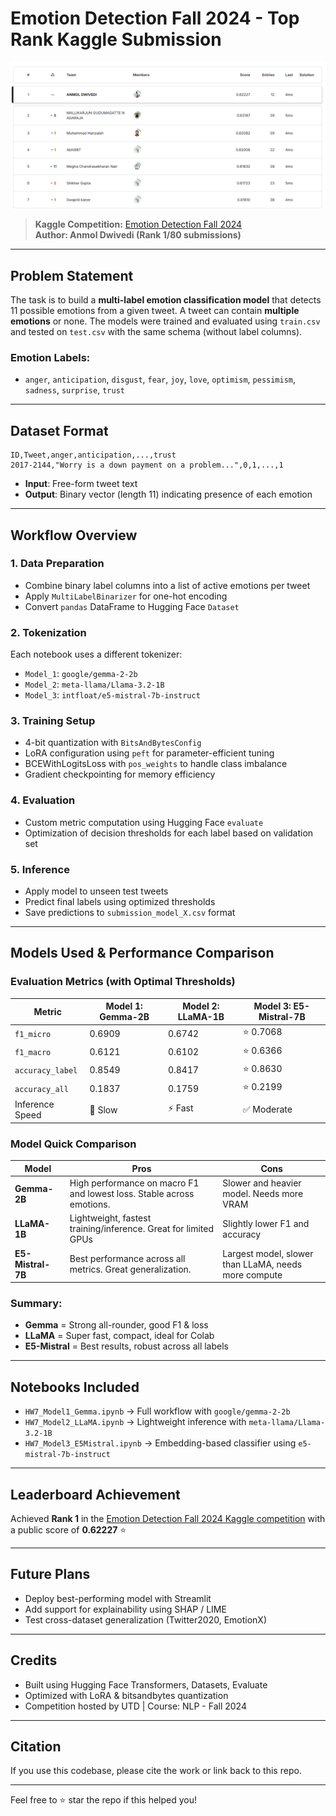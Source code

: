 
# Emotion Detection Fall 2024 - Top Rank Kaggle Submission 

![Leaderboard Screenshot](https://github.com/anmol-dwivedi/LLMEmotionPrediction/blob/main/Kaggle%20Leaderboard.PNG)

> **Kaggle Competition:** [Emotion Detection Fall 2024](https://www.kaggle.com/competitions/emotion-detection-fall-2024/overview)  
> **Author: Anmol Dwivedi (Rank 1/80 submissions)**

---

##  Problem Statement
The task is to build a **multi-label emotion classification model** that detects 11 possible emotions from a given tweet. A tweet can contain **multiple emotions** or none. The models were trained and evaluated using `train.csv` and tested on `test.csv` with the same schema (without label columns).

### Emotion Labels:
- `anger`, `anticipation`, `disgust`, `fear`, `joy`, `love`, `optimism`, `pessimism`, `sadness`, `surprise`, `trust`

---

##  Dataset Format
```csv
ID,Tweet,anger,anticipation,...,trust
2017-2144,"Worry is a down payment on a problem...",0,1,...,1
```
- **Input**: Free-form tweet text
- **Output**: Binary vector (length 11) indicating presence of each emotion

---

##  Workflow Overview

### 1. Data Preparation
- Combine binary label columns into a list of active emotions per tweet
- Apply `MultiLabelBinarizer` for one-hot encoding
- Convert `pandas` DataFrame to Hugging Face `Dataset`

### 2. Tokenization
Each notebook uses a different tokenizer:
- `Model_1`: `google/gemma-2-2b`
- `Model_2`: `meta-llama/Llama-3.2-1B`
- `Model_3`: `intfloat/e5-mistral-7b-instruct`

### 3. Training Setup
- 4-bit quantization with `BitsAndBytesConfig`
- LoRA configuration using `peft` for parameter-efficient tuning
- BCEWithLogitsLoss with `pos_weights` to handle class imbalance
- Gradient checkpointing for memory efficiency

### 4. Evaluation
- Custom metric computation using Hugging Face `evaluate`
- Optimization of decision thresholds for each label based on validation set

### 5. Inference
- Apply model to unseen test tweets
- Predict final labels using optimized thresholds
- Save predictions to `submission_model_X.csv` format

---

##  Models Used & Performance Comparison

###  Evaluation Metrics (with Optimal Thresholds)
| Metric               | Model 1: Gemma-2B | Model 2: LLaMA-1B | Model 3: E5-Mistral-7B |
|----------------------|------------------|-------------------|------------------------|
| `f1_micro`           | 0.6909           | 0.6742            | ⭐ 0.7068            |
| `f1_macro`           | 0.6121           | 0.6102            | ⭐ 0.6366            |
| `accuracy_label`     | 0.8549           | 0.8417            | ⭐ 0.8630            |
| `accuracy_all`       | 0.1837           | 0.1759            | ⭐ 0.2199            |
| Inference Speed      | 🔢 Slow     | ⚡ Fast         | ✅ Moderate          |

###  Model Quick Comparison
| Model | Pros | Cons |
|-------|------|------|
| **Gemma-2B** | High performance on macro F1 and lowest loss. Stable across emotions. | Slower and heavier model. Needs more VRAM |
| **LLaMA-1B** | Lightweight, fastest training/inference. Great for limited GPUs | Slightly lower F1 and accuracy |
| **E5-Mistral-7B** | Best performance across all metrics. Great generalization. | Largest model, slower than LLaMA, needs more compute |

###  Summary:
- **Gemma** = Strong all-rounder, good F1 & loss
- **LLaMA** = Super fast, compact, ideal for Colab
- **E5-Mistral** = Best results, robust across all labels

---

##  Notebooks Included
- `HW7_Model1_Gemma.ipynb` → Full workflow with `google/gemma-2-2b`
- `HW7_Model2_LLaMA.ipynb` → Lightweight inference with `meta-llama/Llama-3.2-1B`
- `HW7_Model3_E5Mistral.ipynb` → Embedding-based classifier using `e5-mistral-7b-instruct`

---

##  Leaderboard Achievement
Achieved **Rank 1** in the [Emotion Detection Fall 2024 Kaggle competition](https://www.kaggle.com/competitions/emotion-detection-fall-2024/overview) with a public score of **0.62227** ⭐



---

##  Future Plans
- Deploy best-performing model with Streamlit
- Add support for explainability using SHAP / LIME
- Test cross-dataset generalization (Twitter2020, EmotionX)

---

##  Credits
- Built using Hugging Face Transformers, Datasets, Evaluate
- Optimized with LoRA & bitsandbytes quantization
- Competition hosted by UTD | Course: NLP - Fall 2024

---

##  Citation
If you use this codebase, please cite the work or link back to this repo.

---

Feel free to ⭐ star the repo if this helped you!

